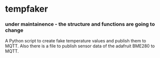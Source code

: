 # tempfaker

### under maintainence - the structure and functions are going to change

A Python script to create fake temperature values and publish them to MQTT. Also there is a file to publish sensor data of the adafruit BME280 to MQTT.



